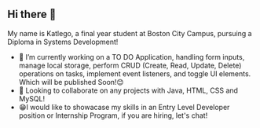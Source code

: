 ## Hi there 👋

My name is Katlego, a final year student at Boston City Campus, pursuing a Diploma in Systems Development!

- 🔭 I’m currently working on a TO DO Application, handling form inputs, manage local storage, perform CRUD (Create, Read, Update, Delete) operations on tasks, implement event listeners, and toggle UI elements. Which will be published Soon!😊
- 👯 Looking to collaborate on any projects with Java, HTML, CSS and MySQL!
- 😁I would like to showacase my skills in an Entry Level Developer position or Internship Program, if you are hiring, let's chat!



